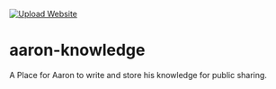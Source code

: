 [![Upload Website](https://github.com/aaronfs07/aaron-knowledge/actions/workflows/main.yml/badge.svg)](https://github.com/aaronfs07/aaron-knowledge/actions/workflows/main.yml)

# aaron-knowledge
A Place for Aaron to write and store his knowledge for public sharing. 
